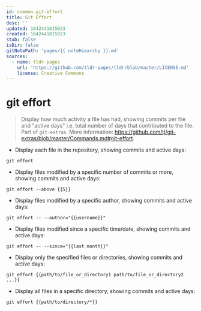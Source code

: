 ```yaml
---
id: common.git-effort
title: Git Effort
desc: ''
updated: 1642441815023
created: 1642441815023
stub: false
isDir: false
gitNotePath: 'pages/{{ noteHiearchy }}.md'
sources:
  - name: tldr-pages
    url: 'https://github.com/tldr-pages/tldr/blob/master/LICENSE.md'
    license: Creative Commons
---
```

# git effort

> Display how much activity a file has had, showing commits per file and "active days" i.e. total number of days that contributed to the file.
> Part of `git-extras`.
> More information: <https://github.com/tj/git-extras/blob/master/Commands.md#git-effort>.

- Display each file in the repository, showing commits and active days:

`git effort`

- Display files modified by a specific number of commits or more, showing commits and active days:

`git effort --above {{5}}`

- Display files modified by a specific author, showing commits and active days:

`git effort -- --author="{{username}}"`

- Display files modified since a specific time/date, showing commits and active days:

`git effort -- --since="{{last month}}"`

- Display only the specified files or directories, showing commits and active days:

`git effort {{path/to/file_or_directory1 path/to/file_or_directory2 ...}}`

- Display all files in a specific directory, showing commits and active days:

`git effort {{path/to/directory/*}}`

